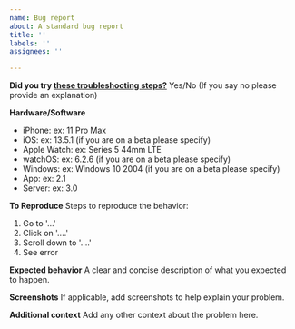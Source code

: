 ```yaml
---
name: Bug report
about: A standard bug report
title: ''
labels: ''
assignees: ''

---
```


**Did you try [these troubleshooting steps?](https://github.com/Rexios80/Health-Data-Server-Overlay/wiki/Troubleshooting)**
Yes/No (If you say no please provide an explanation)

**Hardware/Software**
- iPhone: ex: 11 Pro Max
- iOS: ex: 13.5.1 (if you are on a beta please specify)
- Apple Watch: ex: Series 5 44mm LTE
- watchOS: ex: 6.2.6 (if you are on a beta please specify)
- Windows: ex: Windows 10 2004 (if you are on a beta please specify)
- App: ex: 2.1
- Server: ex: 3.0

**To Reproduce**
Steps to reproduce the behavior:
1. Go to '...'
2. Click on '....'
3. Scroll down to '....'
4. See error

**Expected behavior**
A clear and concise description of what you expected to happen.

**Screenshots**
If applicable, add screenshots to help explain your problem.

**Additional context**
Add any other context about the problem here.
